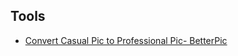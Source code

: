 Tools
---



- [Convert Casual Pic to Professional Pic- BetterPic](https://www.betterpic.io/?via=home-li)
